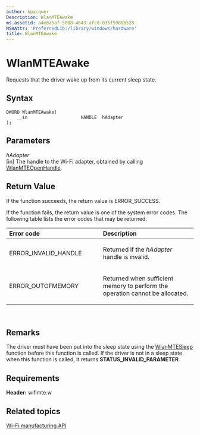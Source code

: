 ```yaml
---
author: kpacquer
Description: WlanMTEAwake
ms.assetid: a4e8a5af-5008-4643-afc0-036f59806528
MSHAttr: 'PreferredLib:/library/windows/hardware'
title: WlanMTEAwake
---
```


# WlanMTEAwake


Requests that the driver wake up from its current sleep state.

## <span id="Syntax"></span><span id="syntax"></span><span id="SYNTAX"></span>Syntax


``` syntax
DWORD WlanMTEAwake(
    __in                    HANDLE  hAdapter
);
```

## <span id="Parameters"></span><span id="parameters"></span><span id="PARAMETERS"></span>Parameters


<span id="hAdapter"></span><span id="hadapter"></span><span id="HADAPTER"></span>*hAdapter*  
\[in\] The handle to the Wi-Fi adapter, obtained by calling [WlanMTEOpenHandle](wlanmteopenhandle.md).

## <span id="Return_Value"></span><span id="return_value"></span><span id="RETURN_VALUE"></span>Return Value


If the function succeeds, the return value is ERROR\_SUCCESS.

If the function fails, the return value is one of the system error codes. The following table lists the error codes that may be returned.

<table>
<colgroup>
<col width="50%" />
<col width="50%" />
</colgroup>
<thead>
<tr class="header">
<th align="left">Error code</th>
<th align="left">Description</th>
</tr>
</thead>
<tbody>
<tr class="odd">
<td align="left"><p>ERROR_INVALID_HANDLE</p></td>
<td align="left"><p>Returned if the <em>hAdapter</em> handle is invalid.</p></td>
</tr>
<tr class="even">
<td align="left"><p>ERROR_OUTOFMEMORY</p></td>
<td align="left"><p>Returned when sufficient memory to perform the operation cannot be allocated.</p></td>
</tr>
</tbody>
</table>

 

## <span id="Remarks"></span><span id="remarks"></span><span id="REMARKS"></span>Remarks


The driver must have been put into the sleep state using the [WlanMTESleep](wlanmtesleep.md) function before this function is called. If the driver is not in a sleep state when this function is called, it returns **STATUS\_INVALID\_PARAMETER**.

## <span id="Requirements"></span><span id="requirements"></span><span id="REQUIREMENTS"></span>Requirements


**Header:** wifimte.w

## <span id="related_topics"></span>Related topics


[Wi-Fi manufacturing API](wi-fi-manufacturing-api.md)

 

 






